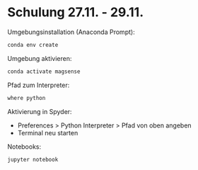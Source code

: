 # Schulung 27.11. - 29.11.

Umgebungsinstallation (Anaconda Prompt):

```cmd
conda env create
```

Umgebung aktivieren:

```cmd
conda activate magsense
```

Pfad zum Interpreter:

```cmd
where python
```

Aktivierung in Spyder:

- Preferences > Python Interpreter > Pfad von oben angeben
- Terminal neu starten


Notebooks:

```cmd
jupyter notebook
```